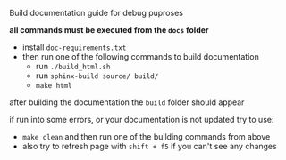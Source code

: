 Build documentation guide for debug puproses

**all commands must be executed from the `docs` folder**

- install `doc-requirements.txt`
- then run one of the following commands to build documentation      
  - run `./build_html.sh`
  - run `sphinx-build source/ build/` 
  - `make html`

after building the documentation the `build` folder should appear

if run into some errors, or your documentation is not updated try to use:
- `make clean` and then run one of the building commands from above
- also try to refresh page with `shift + f5` if you can't see any changes
